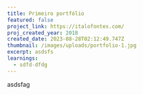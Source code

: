 ```yaml
---
title: Primeiro portfólio
featured: false
project_link: https://italofontes.com/
proj_created_year: 2018
created_date: 2023-08-28T02:12:49.747Z
thumbnail: /images/uploads/portfolio-1.jpg
excerpt: asdsfs
learnings:
  - sdfd-dfdg
---
```

asdsfag
